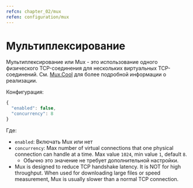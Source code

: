 ```yaml
---
refcn: chapter_02/mux
refen: configuration/mux
---
```

# Мультиплексирование

Мультиплексирование или Mux - это использование одного физического TCP-соединения для нескольких виртуальных TCP-соединений. См. [Mux.Cool](https://www.v2ray.com/eng/protocols/muxcool.html) для более подробной информации о реализации.

Конфигурация:

```javascript
{
  "enabled": false,
  "concurrency": 8
}
```

Где:

* `enabled`: Включать Mux или нет
* `concurrency`: Max number of virtual connections that one physical connection can handle at a time. Max value `1024`, min value `1`, default `8`. 
  * Обычно это значение не требует дополнительной настройки.
* Mux is designed to reduce TCP handshake latency. It is NOT for high throughput. When used for downloading large files or speed measurement, Mux is usually slower than a normal TCP connection.